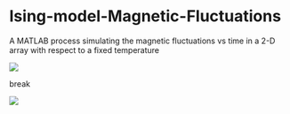 # Ising-model-Magnetic-Fluctuations
A MATLAB process simulating the magnetic fluctuations vs time in a 2-D array with respect to a fixed temperature


![](magFluc_1_2.gif)


break


![](magFluc_2.27_4.gif)
